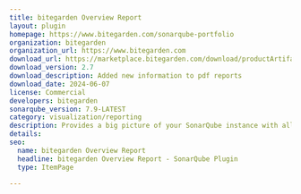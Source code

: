 ```yaml
---
title: bitegarden Overview Report
layout: plugin
homepage: https://www.bitegarden.com/sonarqube-portfolio
organization: bitegarden
organization_url: https://www.bitegarden.com
download_url: https://marketplace.bitegarden.com/download/productArtifact?productName=bitegarden-sonarqube-overview-report&productVersion=2.7&productFileExt=jar&customerEmail=sonarplugins@gmail.com&customerName=sonarqube&customerSurnames=marketplace&customerCompany=bitegarden
download_version: 2.7
download_description: Added new information to pdf reports
download_date: 2024-06-07
license: Commercial
developers: bitegarden
sonarqube_version: 7.9-LATEST
category: visualization/reporting
description: Provides a big picture of your SonarQube instance with all the aggregated measures in a single view
details: 
seo:
  name: bitegarden Overview Report
  headline: bitegarden Overview Report - SonarQube Plugin
  type: ItemPage

---
```

